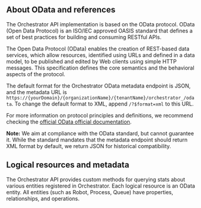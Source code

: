 ## About OData and references

The Orchestrator API implementation is based on the OData protocol. OData (Open Data Protocol) is an ISO/IEC approved OASIS standard that defines a set of best practices for building and consuming RESTful APIs.

The Open Data Protocol (OData) enables the creation of REST-based data services, which allow resources, identified using URLs and defined in a data model, to be published and edited by Web clients using simple HTTP messages. This specification defines the core semantics and the behavioral aspects of the protocol.

The default format for the Orchestrator OData metadata endpoint is JSON, and the metadata URL is `https://{yourDomain}/{organizationName}/{tenantName}/orchestrator_/odata`. To change the default format to XML, append `/?$format=xml` to this URL.

For more information on protocol principles and definitions, we recommend checking the [official OData official documentation](URL).

**Note:** We aim at compliance with the OData standard, but cannot guarantee it. While the standard mandates that the metadata endpoint should return XML format by default, we return JSON for historical compatibility.

## Logical resources and metadata

The Orchestrator API provides custom methods for querying stats about various entities registered in Orchestrator. Each logical resource is an OData entity. All entities (such as Robot, Process, Queue) have properties, relationships, and operations.
